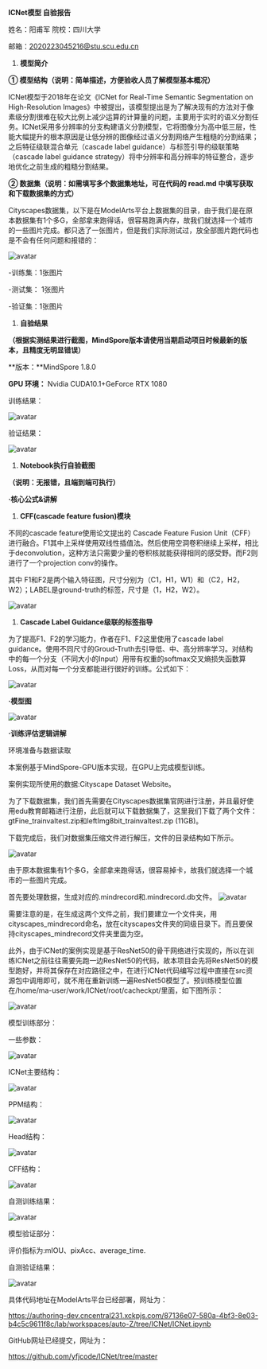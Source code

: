 **ICNet模型 自验报告**

姓名：阳甫军 院校：四川大学

邮箱：2020223045216@stu.scu.edu.cn

1.  **模型简介**

**① 模型结构（说明：简单描述，方便验收人员了解模型基本概况）**

ICNet模型于2018年在论文《ICNet for Real-Time Semantic Segmentation on High-Resolution Images》中被提出，该模型提出是为了解决现有的方法对于像素级分割很难在较大比例上减少运算的计算量的问题，主要用于实时的语义分割任务。ICNet采用多分辨率的分支构建语义分割模型，它将图像分为高中低三层，性能大幅提升的根本原因是让低分辨的图像经过语义分割网络产生粗糙的分割结果；之后特征级联混合单元（cascade label guidance）与标签引导的级联策略（cascade label guidance strategy）将中分辨率和高分辨率的特征整合，逐步地优化之前生成的粗糙分割结果。

**② 数据集（说明：如需填写多个数据集地址，可在代码的 read.md 中填写获取和下载数据集的方式）**

Cityscapes数据集，以下是在ModelArts平台上数据集的目录，由于我们是在原本数据集有1个多G，全部拿来跑得话，很容易跑满内存，故我们就选择一个城市的一些图片完成。都只选了一张图片，但是我们实际测试过，放全部图片跑代码也是不会有任何问题和报错的：

![avatar](https://pic.peo.pw/a/2022/11/07/6368fef98c9d9.png)

\-训练集：1张图片

\-测试集： 1张图片

\-验证集：1张图片

1.  **自验结果**

**（根据实测结果进行截图，MindSpore版本请使用当期启动项目时候最新的版本，且精度无明显错误）**

**版本：**MindSpore 1.8.0

**GPU 环境：** Nvidia CUDA10.1+GeForce RTX 1080

训练结果：

![avatar](https://pic.peo.pw/a/2022/11/07/6368ff60a153a.png)

验证结果：

![avatar](https://pic.peo.pw/a/2022/11/07/63690182ab0eb.png)

1.  **Notebook执行自验截图**

**（说明：无报错，且端到端可执行）**

**·核心公式&讲解**

1.  **CFF(cascade feature fusion)模块**

不同的cascade feature使用论文提出的 Cascade Feature Fusion Unit（CFF）进行融合。F1其中上采样使用双线性插值法。然后使用空洞卷积继续上采样，相比于deconvolution，这种方法只需要少量的卷积核就能获得相同的感受野。而F2则进行了一个projection conv的操作。

其中 F1和F2是两个输入特征图，尺寸分别为（C1，H1，W1）和（C2，H2，W2）；LABEL是ground-truth的标签，尺寸是（1，H2，W2）。

![avatar](https://pic.peo.pw/a/2022/11/07/6369018309ee7.pngg)

1.  **Cascade Label Guidance级联的标签指导**

为了提高F1、F2的学习能力，作者在F1、F2这里使用了cascade label guidance。使用不同尺寸的Groud-Truth去引导低、中、高分辨率学习。对结构中的每一个分支（不同大小的Input）用带有权重的softmax交叉熵损失函数算Loss，从而对每一个分支都能进行很好的训练。公式如下：

![avatar](https://pic.peo.pw/a/2022/11/07/63690182b48c3.png)

**·模型图**

![avatar](https://pic.peo.pw/a/2022/11/07/63690186134b5.png)

**·训练评估逻辑讲解**

环境准备与数据读取

本案例基于MindSpore-GPU版本实现，在GPU上完成模型训练。

案例实现所使用的数据:Cityscape Dataset Website。

为了下载数据集，我们首先需要在Cityscapes数据集官网进行注册，并且最好使用edu教育邮箱进行注册，此后就可以下载数据集了，这里我们下载了两个文件：gtFine_trainvaltest.zip和leftImg8bit_trainvaltest.zip (11GB)。

下载完成后，我们对数据集压缩文件进行解压，文件的目录结构如下所示。

![avatar](https://pic.peo.pw/a/2022/11/07/63690184d3361.png)

由于原本数据集有1个多G，全部拿来跑得话，很容易掉卡，故我们就选择一个城市的一些图片完成。

首先要处理数据，生成对应的.mindrecord和.mindrecord.db文件。
![avatar](https://pic.peo.pw/a/2022/11/07/63690184e9d82.png)

需要注意的是，在生成这两个文件之前，我们要建立一个文件夹，用cityscapes_mindrecord命名，放在cityscapes文件夹的同级目录下。而且要保持cityscapes_mindrecord文件夹里面为空。

此外，由于ICNet的案例实现是基于ResNet50的骨干网络进行实现的，所以在训练ICNet之前往往需要先跑一边ResNet50的代码，故本项目会先将ResNet50的模型跑好，并将其保存在对应路径之中，在进行ICNet代码编写过程中直接在src资源包中调用即可，就不用在重新训练一遍ResNet50模型了。预训练模型位置在/home/ma-user/work/ICNet/root/cacheckpt/里面，如下图所示：

![avatar](https://pic.peo.pw/a/2022/11/07/6369018697e45.png)

模型训练部分：

一些参数：

![avatar](https://pic.peo.pw/a/2022/11/07/6369018764bab.png)

ICNet主要结构：

![avatar](https://pic.peo.pw/a/2022/11/07/63690187cdba2.png)

PPM结构：

![avatar](https://pic.peo.pw/a/2022/11/07/636901883d284.png)

Head结构：

![avatar](https://pic.peo.pw/a/2022/11/07/636901896f7f4.png)

CFF结构：

![avatar](https://pic.peo.pw/a/2022/11/07/63690189b7171.png)

自测训练结果：

![avatar](https://pic.peo.pw/a/2022/11/07/6369018a82b8e.png)

模型验证部分：

评价指标为:mIOU、pixAcc、average_time.

自测验证结果：

![avatar](https://pic.peo.pw/a/2022/11/07/6369018b51ae4.png)

具体代码地址在ModelArts平台已经部署，网址为：

https://authoring-dev.cncentral231.xckpjs.com/87136e07-580a-4bf3-8e03-b4c5c9611f8c/lab/workspaces/auto-Z/tree/ICNet/ICNet.ipynb

GitHub网址已经提交，网址为：

https://github.com/yfjcode/ICNet/tree/master

